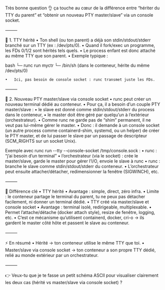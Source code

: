 Très bonne question 👌 ça touche au cœur de la différence entre “hériter du TTY du parent” et “obtenir un nouveau PTY master/slave” via un console socket.

⸻

🔹 1. TTY hérité
•	Ton shell (ou ton parent) a déjà son stdin/stdout/stderr branché sur un TTY (ex : /dev/pts/0).
•	Quand il fork/exec un programme, les FDs 0/1/2 sont hérités tels quels.
•	Le process enfant est donc attaché au même TTY que son parent.
•	Exemple typique :

bash
└─ runc run myctr
└─ /bin/sh   (dans le conteneur, hérite du même /dev/pts/0)


	•	Ici, pas besoin de console socket : runc transmet juste les FDs.

⸻

🔹 2. Nouveau PTY master/slave via console socket
•	runc peut créer un nouveau terminal dédié au conteneur.
•	Pour ça, il a besoin d’un couple PTY master/slave :
•	le slave est donné comme stdin/stdout/stderr du process dans le conteneur,
•	le master doit être géré par quelqu’un à l’extérieur (orchestrateur).
•	Comme runc ne garde pas de “shim” permanent, il ne veut pas lui-même gérer le master.
•	Donc : il demande à un console socket (un autre process comme containerd-shim, systemd, ou un helper) de créer le PTY master, et de lui passer le slave par un passage de descripteur (SCM_RIGHTS sur un socket Unix).

Exemple avec runc run --tty --console-socket /tmp/console.sock :
•	runc : “j’ai besoin d’un terminal”
•	l’orchestrateur (via le socket) : crée le master/slave, garde le master pour gérer l’I/O, envoie le slave à runc
•	runc : branche le slave comme stdin/stdout/stderr du conteneur.
•	L’orchestrateur peut ensuite attacher/détacher, redimensionner la fenêtre (SIGWINCH), etc.

⸻

🔹 Différence clé
•	TTY hérité
•	Avantage : simple, direct, zéro infra.
•	Limite : le conteneur partage le terminal du parent, tu ne peux pas détacher facilement, ni donner un terminal dédié.
•	TTY créé via master/slave et console socket
•	Avantage : terminal isolé, redirigeable, multiplexable.
•	Permet l’attache/détache (docker attach style), resize de fenêtre, logging, etc.
•	C’est ce mécanisme qu’utilisent containerd, docker, cri-o → ils gardent le master côté hôte et passent le slave au conteneur.

⸻

⚡ En résumé
•	Hérité → ton conteneur utilise le même TTY que toi.
•	Master/slave via console socket → ton conteneur a son propre TTY dédié, relié au monde extérieur par un orchestrateur.

⸻

👉 Veux-tu que je te fasse un petit schéma ASCII pour visualiser clairement les deux cas (hérité vs master/slave via console socket) ?